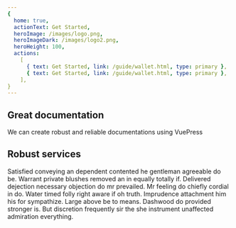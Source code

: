 ```yaml
---
{
  home: true,
  actionText: Get Started,
  heroImage: /images/logo.png,
  heroImageDark: /images/logo2.png,
  heroHeight: 100,
  actions:
    [
      { text: Get Started, link: /guide/wallet.html, type: primary },
      { text: Get Started, link: /guide/wallet.html, type: primary },
    ],
}
---
```


## Great documentation

We can create robust and reliable documentations using VuePress

## Robust services

Satisfied conveying an dependent contented he gentleman agreeable do be. Warrant private blushes removed an in equally totally if. Delivered dejection necessary objection do mr prevailed. Mr feeling do chiefly cordial in do. Water timed folly right aware if oh truth. Imprudence attachment him his for sympathize. Large above be to means. Dashwood do provided stronger is. But discretion frequently sir the she instrument unaffected admiration everything.
